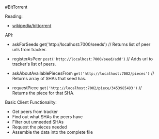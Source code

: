 #BitTorrent

Reading:
- [wikipedia/bittorrent](https://en.wikipedia.org/wiki/BitTorrent)

API:

- askForSeeds
  get('http://localhost:7000/seeds')
  // Returns list of peer urls from tracker.

- registerAsPeer
  `post('http://localhost:7000/seed/add')`
  // Adds url to tracker's list of peers.

- askAboutAvailablePiecesFrom
  `get('http://localhost:7002/pieces')`
  // Returns array of SHAs that seed has.

- requestPiece
  `get('http://localhost:7002/piece/3453985493')`
  // Returns the piece for that SHA.

Basic Client Functionality:

- Get peers from tracker
- Find out what SHAs the peers have
- Filter out unneeded SHAs
- Request the pieces needed
- Assemble the data into the complete file
